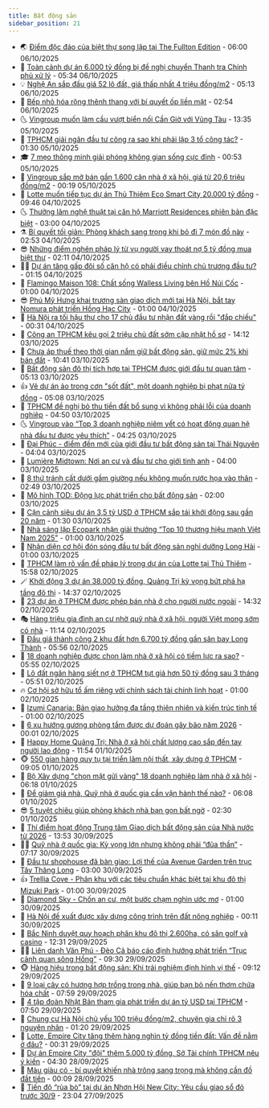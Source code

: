 ```yaml
---
title: Bất động sản
sidebar_position: 21
---
```


<!-- dantri-bat-dong-san:START -->
- 🌏 [Điểm độc đáo của biệt thự song lập tại The Fullton Edition](https://dantri.com.vn/bat-dong-san/diem-doc-dao-cua-biet-thu-song-lap-tai-the-fullton-edition-20251006105809087.htm) - 06:00 06/10/2025
- 👹 [Toàn cảnh dự án 6.000 tỷ đồng bị đề nghị chuyển Thanh tra Chính phủ xử lý](https://dantri.com.vn/bat-dong-san/toan-canh-du-an-6000-ty-dong-bi-de-nghi-chuyen-thanh-tra-chinh-phu-xu-ly-20251003110237848.htm) - 05:34 06/10/2025
- 💡 [Nghệ An sắp đấu giá 52 lô đất, giá thấp nhất 4 triệu đồng/m2](https://dantri.com.vn/bat-dong-san/nghe-an-sap-dau-gia-52-lo-dat-gia-thap-nhat-4-trieu-dongm2-20251004141227735.htm) - 05:13 06/10/2025
- 🌋 [Bếp nhỏ hóa rộng thênh thang với bí quyết ốp liền mặt](https://dantri.com.vn/bat-dong-san/bep-nho-hoa-rong-thenh-thang-voi-bi-quyet-op-lien-mat-20251005150226200.htm) - 02:54 06/10/2025
- 🌜 [Vingroup muốn làm cầu vượt biển nối Cần Giờ với Vũng Tàu](https://dantri.com.vn/bat-dong-san/vingroup-muon-lam-cau-vuot-bien-noi-can-gio-voi-vung-tau-20251005202927784.htm) - 13:35 05/10/2025
- 💃 [TPHCM giải ngân đầu tư công ra sao khi phải lập 3 tổ công tác?](https://dantri.com.vn/bat-dong-san/tphcm-giai-ngan-dau-tu-cong-ra-sao-khi-phai-lap-3-to-cong-tac-20251004085926541.htm) - 01:30 05/10/2025
- 🎓 [7 mẹo thông minh giải phóng không gian sống cực đỉnh](https://dantri.com.vn/bat-dong-san/7-meo-thong-minh-giai-phong-khong-gian-song-cuc-dinh-20251004235733821.htm) - 00:53 05/10/2025
- 🌝 [Vingroup sắp mở bán gần 1.600 căn nhà ở xã hội, giá từ 20,6 triệu đồng/m2](https://dantri.com.vn/bat-dong-san/vingroup-sap-mo-ban-gan-1600-can-nha-o-xa-hoi-gia-tu-206-trieu-dongm2-20251004215703059.htm) - 00:19 05/10/2025
- 🧐 [Lotte muốn tiếp tục dự án Thủ Thiêm Eco Smart City 20.000 tỷ đồng](https://dantri.com.vn/bat-dong-san/lotte-muon-tiep-tuc-du-an-thu-thiem-eco-smart-city-20000-ty-dong-20251004163251904.htm) - 09:46 04/10/2025
- 🌜 [Thưởng lãm nghệ thuật tại căn hộ Marriott Residences phiên bản đặc biệt](https://dantri.com.vn/bat-dong-san/thuong-lam-nghe-thuat-tai-can-ho-marriott-residences-phien-ban-dac-biet-20251004092104103.htm) - 03:00 04/10/2025
- ⚗️ [Bí quyết tối giản: Phòng khách sang trọng khi bỏ đi 7 món đồ này](https://dantri.com.vn/bat-dong-san/bi-quyet-toi-gian-phong-khach-sang-trong-khi-bo-di-7-mon-do-nay-20251003224823647.htm) - 02:53 04/10/2025
- 😎 [Những điểm nghẽn pháp lý từ vụ người vay thoát nợ 5 tỷ đồng mua biệt thự](https://dantri.com.vn/bat-dong-san/nhung-diem-nghen-phap-ly-tu-vu-nguoi-vay-thoat-no-5-ty-dong-mua-biet-thu-20251004083010101.htm) - 02:11 04/10/2025
- 🧑‍🏫 [Dự án tăng gấp đôi số căn hộ có phải điều chỉnh chủ trương đầu tư?](https://dantri.com.vn/bat-dong-san/du-an-tang-gap-doi-so-can-ho-co-phai-dieu-chinh-chu-truong-dau-tu-20251004055620246.htm) - 01:15 04/10/2025
- 💪 [Flamingo Maison 108: Chất sống Walless Living bên Hồ Núi Cốc](https://dantri.com.vn/bat-dong-san/flamingo-maison-108-chat-song-walless-living-ben-ho-nui-coc-20251004073153985.htm) - 01:00 04/10/2025
- 😎 [Phú Mỹ Hưng khai trương sàn giao dịch mới tại Hà Nội, bắt tay Nomura phát triển Hồng Hạc City](https://dantri.com.vn/bat-dong-san/phu-my-hung-khai-truong-san-giao-dich-moi-tai-ha-noi-bat-tay-nomura-phat-trien-hong-hac-city-20251003181320593.htm) - 01:00 04/10/2025
- 🧠 [Hà Nội ra tối hậu thư cho 17 chủ đầu tư nhận đất vàng rồi &quot;đắp chiếu&quot;](https://dantri.com.vn/bat-dong-san/ha-noi-ra-toi-hau-thu-cho-17-chu-dau-tu-nhan-dat-vang-roi-dap-chieu-20251004005449516.htm) - 00:31 04/10/2025
- 🧰 [Công an TPHCM kêu gọi 2 triệu chủ đất sớm cập nhật hồ sơ](https://dantri.com.vn/bat-dong-san/cong-an-tphcm-keu-goi-2-trieu-chu-dat-som-cap-nhat-ho-so-20251003195805416.htm) - 14:12 03/10/2025
- 🤩 [Chưa áp thuế theo thời gian nắm giữ bất động sản, giữ mức 2% khi bán đất](https://dantri.com.vn/bat-dong-san/chua-ap-thue-theo-thoi-gian-nam-giu-bat-dong-san-giu-muc-2-khi-ban-dat-20251003172802004.htm) - 10:41 03/10/2025
- 🦆 [Bất động sản đô thị tích hợp tại TPHCM được giới đầu tư quan tâm](https://dantri.com.vn/bat-dong-san/bat-dong-san-do-thi-tich-hop-tai-tphcm-duoc-gioi-dau-tu-quan-tam-20251003114648120.htm) - 05:13 03/10/2025
- 👍 [Vẽ dự án ảo trong cơn &quot;sốt đất&quot;, một doanh nghiệp bị phạt nửa tỷ đồng](https://dantri.com.vn/bat-dong-san/ve-du-an-ao-trong-con-sot-dat-mot-doanh-nghiep-bi-phat-nua-ty-dong-20251003113145979.htm) - 05:08 03/10/2025
- 🙉 [TPHCM đề nghị bỏ thu tiền đất bổ sung vì không phải lỗi của doanh nghiệp](https://dantri.com.vn/bat-dong-san/tphcm-de-nghi-bo-thu-tien-dat-bo-sung-vi-khong-phai-loi-cua-doanh-nghiep-20251003112010204.htm) - 04:50 03/10/2025
- 🌜 [Vingroup vào “Top 3 doanh nghiệp niêm yết có hoạt động quan hệ nhà đầu tư được yêu thích”](https://dantri.com.vn/bat-dong-san/vingroup-vao-top-3-doanh-nghiep-niem-yet-co-hoat-dong-quan-he-nha-dau-tu-duoc-yeu-thich-20251003111757148.htm) - 04:25 03/10/2025
- 🌋 [Đại Phúc - điểm đến mới của giới đầu tư bất động sản tại Thái Nguyên](https://dantri.com.vn/bat-dong-san/dai-phuc-diem-den-moi-cua-gioi-dau-tu-bat-dong-san-tai-thai-nguyen-20251003105534028.htm) - 04:04 03/10/2025
- 🥰 [Lumière Midtown: Nơi an cư và đầu tư cho giới tinh anh](https://dantri.com.vn/bat-dong-san/lumiere-midtown-noi-an-cu-va-dau-tu-cho-gioi-tinh-anh-20251002143159468.htm) - 04:00 03/10/2025
- 💯 [8 thứ tránh cất dưới gầm giường nếu không muốn rước họa vào thân](https://dantri.com.vn/bat-dong-san/8-thu-tranh-cat-duoi-gam-giuong-neu-khong-muon-ruoc-hoa-vao-than-20251001213556256.htm) - 02:49 03/10/2025
- 🤩 [Mô hình TOD: Động lực phát triển cho bất động sản](https://dantri.com.vn/bat-dong-san/mo-hinh-tod-dong-luc-phat-trien-cho-bat-dong-san-20251002195031457.htm) - 02:00 03/10/2025
- 💄 [Cận cảnh siêu dự án 3,5 tỷ USD ở TPHCM sắp tái khởi động sau gần 20 năm](https://dantri.com.vn/bat-dong-san/can-canh-sieu-du-an-35-ty-usd-o-tphcm-sap-tai-khoi-dong-sau-gan-20-nam-20251001222637347.htm) - 01:30 03/10/2025
- 🦍 [Nhà sáng lập Ecopark nhận giải thưởng “Top 10 thương hiệu mạnh Việt Nam 2025”](https://dantri.com.vn/bat-dong-san/nha-sang-lap-ecopark-nhan-giai-thuong-top-10-thuong-hieu-manh-viet-nam-2025-20251003073455576.htm) - 01:00 03/10/2025
- 🎡 [Nhận diện cơ hội đón sóng đầu tư bất động sản nghỉ dưỡng Long Hải](https://dantri.com.vn/bat-dong-san/nhan-dien-co-hoi-don-song-dau-tu-bat-dong-san-nghi-duong-long-hai-20251002120907470.htm) - 01:00 03/10/2025
- 🐎 [TPHCM làm rõ vấn đề pháp lý trong dự án của Lotte tại Thủ Thiêm](https://dantri.com.vn/bat-dong-san/tphcm-lam-ro-van-de-phap-ly-trong-du-an-cua-lotte-tai-thu-thiem-20251002190202241.htm) - 15:58 02/10/2025
- 🪄 [Khởi động 3 dự án 38.000 tỷ đồng, Quảng Trị kỳ vọng bứt phá hạ tầng đô thị](https://dantri.com.vn/bat-dong-san/khoi-dong-3-du-an-38000-ty-dong-quang-tri-ky-vong-but-pha-ha-tang-do-thi-20251002113957068.htm) - 14:37 02/10/2025
- 💼 [23 dự án ở TPHCM được phép bán nhà ở cho người nước ngoài](https://dantri.com.vn/bat-dong-san/23-du-an-o-tphcm-duoc-phep-ban-nha-o-cho-nguoi-nuoc-ngoai-20251002171427015.htm) - 14:32 02/10/2025
- 🎭 [Hàng triệu gia đình an cư nhờ quỹ nhà ở xã hội, người Việt mong sớm có nhà](https://dantri.com.vn/bat-dong-san/hang-trieu-gia-dinh-an-cu-nho-quy-nha-o-xa-hoi-nguoi-viet-mong-som-co-nha-20251002125623821.htm) - 11:14 02/10/2025
- 🐻 [Đấu giá thành công 2 khu đất hơn 6.700 tỷ đồng gần sân bay Long Thành](https://dantri.com.vn/bat-dong-san/dau-gia-thanh-cong-2-khu-dat-hon-6700-ty-dong-gan-san-bay-long-thanh-20251002121629576.htm) - 05:56 02/10/2025
- 💃 [18 doanh nghiệp được chọn làm nhà ở xã hội có tiềm lực ra sao?](https://dantri.com.vn/bat-dong-san/18-doanh-nghiep-duoc-chon-lam-nha-o-xa-hoi-co-tiem-luc-ra-sao-20251002104125808.htm) - 05:55 02/10/2025
- 🦣 [Lô đất ngân hàng siết nợ ở TPHCM tụt giá hơn 50 tỷ đồng sau 3 tháng](https://dantri.com.vn/bat-dong-san/lo-dat-ngan-hang-siet-no-o-tphcm-tut-gia-hon-50-ty-dong-sau-3-thang-20251002122609259.htm) - 05:51 02/10/2025
- 🔥 [Cơ hội sở hữu tổ ấm riêng với chính sách tài chính linh hoạt](https://dantri.com.vn/bat-dong-san/co-hoi-so-huu-to-am-rieng-voi-chinh-sach-tai-chinh-linh-hoat-20251001200231281.htm) - 01:00 02/10/2025
- 🤩 [Izumi Canaria: Bản giao hưởng đa tầng thiên nhiên và kiến trúc tinh tế](https://dantri.com.vn/bat-dong-san/izumi-canaria-ban-giao-huong-da-tang-thien-nhien-va-kien-truc-tinh-te-20251001190318037.htm) - 01:00 02/10/2025
- 🥳 [6 xu hướng gương phòng tắm được dự đoán gây bão năm 2026](https://dantri.com.vn/bat-dong-san/6-xu-huong-guong-phong-tam-duoc-du-doan-gay-bao-nam-2026-20251001164839844.htm) - 00:01 02/10/2025
- 🤗 [Happy Home Quảng Trị: Nhà ở xã hội chất lượng cao sắp đến tay người lao động](https://dantri.com.vn/bat-dong-san/happy-home-quang-tri-nha-o-xa-hoi-chat-luong-cao-sap-den-tay-nguoi-lao-dong-20251001184315999.htm) - 11:54 01/10/2025
- 🐵 [550 gian hàng quy tụ tại triển lãm nội thất, xây dựng ở TPHCM](https://dantri.com.vn/bat-dong-san/550-gian-hang-quy-tu-tai-trien-lam-noi-that-xay-dung-o-tphcm-20251001153522523.htm) - 09:05 01/10/2025
- 🤖 [Bộ Xây dựng &quot;chọn mặt gửi vàng&quot; 18 doanh nghiệp làm nhà ở xã hội](https://dantri.com.vn/bat-dong-san/bo-xay-dung-chon-mat-gui-vang-18-doanh-nghiep-lam-nha-o-xa-hoi-20251001120948083.htm) - 06:18 01/10/2025
- 👺 [Để giảm giá nhà, Quỹ nhà ở quốc gia cần vận hành thế nào?](https://dantri.com.vn/bat-dong-san/de-giam-gia-nha-quy-nha-o-quoc-gia-can-van-hanh-the-nao-20251001065007180.htm) - 06:08 01/10/2025
- 😎 [5 tuyệt chiêu giúp phòng khách nhà bạn gọn bất ngờ](https://dantri.com.vn/bat-dong-san/5-tuyet-chieu-giup-phong-khach-nha-ban-gon-bat-ngo-20250930145611744.htm) - 02:30 01/10/2025
- 🤠 [Thí điểm hoạt động Trung tâm Giao dịch bất động sản của Nhà nước từ 2026](https://dantri.com.vn/bat-dong-san/thi-diem-hoat-dong-trung-tam-giao-dich-bat-dong-san-cua-nha-nuoc-tu-2026-20250930202345365.htm) - 13:53 30/09/2025
- 👨‍🏫 [Quỹ nhà ở quốc gia: Kỳ vọng lớn nhưng không phải “đũa thần”](https://dantri.com.vn/bat-dong-san/quy-nha-o-quoc-gia-ky-vong-lon-nhung-khong-phai-dua-than-20250930061805698.htm) - 07:17 30/09/2025
- 🧰 [Đầu tư shophouse đã bàn giao: Lợi thế của Avenue Garden trên trục Tây Thăng Long](https://dantri.com.vn/bat-dong-san/dau-tu-shophouse-da-ban-giao-loi-the-cua-avenue-garden-tren-truc-tay-thang-long-20250929200502375.htm) - 03:00 30/09/2025
- 👍 [Trellia Cove - Phân khu với các tiêu chuẩn khác biệt tại khu đô thị Mizuki Park](https://dantri.com.vn/bat-dong-san/trellia-cove-phan-khu-voi-cac-tieu-chuan-khac-biet-tai-khu-do-thi-mizuki-park-20250929195906282.htm) - 01:00 30/09/2025
- 🌈 [Diamond Sky - Chốn an cư, một bước chạm nghìn ước mơ](https://dantri.com.vn/bat-dong-san/diamond-sky-chon-an-cu-mot-buoc-cham-nghin-uoc-mo-20250929140244566.htm) - 01:00 30/09/2025
- 🐲 [Hà Nội đề xuất được xây dựng công trình trên đất nông nghiệp](https://dantri.com.vn/bat-dong-san/ha-noi-de-xuat-duoc-xay-dung-cong-trinh-tren-dat-nong-nghiep-20250930011053449.htm) - 00:11 30/09/2025
- 💄 [Bắc Ninh duyệt quy hoạch phân khu đô thị 2.600ha, có sân golf và casino](https://dantri.com.vn/bat-dong-san/bac-ninh-duyet-quy-hoach-phan-khu-do-thi-2600ha-co-san-golf-va-casino-20250929185640128.htm) - 12:31 29/09/2025
- 👨‍🏫 [Liên danh Văn Phú - Đèo Cả báo cáo định hướng phát triển “Trục cảnh quan sông Hồng”](https://dantri.com.vn/bat-dong-san/lien-danh-van-phu-deo-ca-bao-cao-dinh-huong-phat-trien-truc-canh-quan-song-hong-20250929161332051.htm) - 09:30 29/09/2025
- 🐵 [Hàng hiệu trong bất động sản: Khi trải nghiệm định hình vị thế](https://dantri.com.vn/bat-dong-san/hang-hieu-trong-bat-dong-san-khi-trai-nghiem-dinh-hinh-vi-the-20250929160824864.htm) - 09:12 29/09/2025
- 🎉 [9 loại cây có hương hợp trồng trong nhà, giúp bạn bỏ nến thơm chứa hóa chất](https://dantri.com.vn/bat-dong-san/9-loai-cay-co-huong-hop-trong-trong-nha-giup-ban-bo-nen-thom-chua-hoa-chat-20250915155320103.htm) - 07:59 29/09/2025
- 💫 [4 tập đoàn Nhật Bản tham gia phát triển dự án tỷ USD tại TPHCM](https://dantri.com.vn/bat-dong-san/4-tap-doan-nhat-ban-tham-gia-phat-trien-du-an-ty-usd-tai-tphcm-20250929142957569.htm) - 07:50 29/09/2025
- 🦄 [Chung cư Hà Nội chủ yếu 100 triệu đồng/m2, chuyên gia chỉ rõ 3 nguyên nhân](https://dantri.com.vn/bat-dong-san/chung-cu-ha-noi-chu-yeu-100-trieu-dongm2-chuyen-gia-chi-ro-3-nguyen-nhan-20250929015810711.htm) - 01:20 29/09/2025
- 🌮 [Lotte, Empire City tăng thêm hàng nghìn tỷ đồng tiền đất: Vấn đề nằm ở đâu?](https://dantri.com.vn/bat-dong-san/lotte-empire-city-tang-them-hang-nghin-ty-dong-tien-dat-van-de-nam-o-dau-20250929065340582.htm) - 00:31 29/09/2025
- 💯 [Dự án Empire City &quot;đội&quot; thêm 5.000 tỷ đồng, Sở Tài chính TPHCM nêu ý kiến](https://dantri.com.vn/bat-dong-san/du-an-empire-city-doi-them-5000-ty-dong-so-tai-chinh-tphcm-neu-y-kien-20250928100718145.htm) - 04:30 28/09/2025
- 🌊 [Màu giàu có - bí quyết khiến nhà trông sang trọng mà không cần đồ đắt tiền](https://dantri.com.vn/bat-dong-san/mau-giau-co-bi-quyet-khien-nha-trong-sang-trong-ma-khong-can-do-dat-tien-20250722000013447.htm) - 00:09 28/09/2025
- 🤖 [Tiến độ “rùa bò” tại dự án Nhơn Hội New City: Yêu cầu giao sổ đỏ trước 30/9](https://dantri.com.vn/bat-dong-san/tien-do-rua-bo-tai-du-an-nhon-hoi-new-city-yeu-cau-giao-so-do-truoc-309-20250926210734118.htm) - 23:04 27/09/2025<!-- dantri-bat-dong-san:END -->
